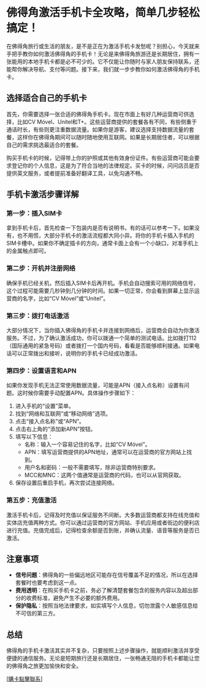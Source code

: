 # 佛得角激活手机卡全攻略，简单几步轻松搞定！

在佛得角旅行或生活的朋友，是不是正在为激活手机卡发愁呢？别担心，今天就来手把手教你如何激活佛得角的手机卡！无论是来佛得角旅游还是长期居住，拥有一张能用的本地手机卡都是必不可少的。它不仅能让你随时与家人朋友保持联系，还能帮你解决导航、支付等问题。接下来，我们就一步步教你如何激活佛得角的手机卡。

## 选择适合自己的手机卡

首先，你需要选择一张合适的佛得角手机卡。现在市面上有好几种运营商可供选择，比如CV Móvel、Unitel和T+。这些运营商提供的套餐各有不同，有些侧重于通话时长，有些则更注重数据流量。如果你是游客，建议选择支持数据流量的套餐，这样你在佛得角期间可以随时随地使用互联网。如果是长期居住者，可以根据自己的需求挑选最适合的套餐。

购买手机卡的时候，记得带上你的护照或其他有效身份证件。有些运营商可能会要求登记你的个人信息，这是为了符合当地的法律规定。买卡的时候，问问店员是否提供英文服务，或者提前准备好翻译工具，以免沟通不畅。

## 手机卡激活步骤详解

### 第一步：插入SIM卡

拿到手机卡后，首先检查一下包装内是否有说明书，有的话可以参考一下。如果没有，也不用慌，大部分手机卡的激活流程都大同小异。将你的手机卡插入手机的SIM卡槽中。如果你不确定插卡的方向，通常卡面上会有一个小缺口，对准手机上的金属触点即可。

### 第二步：开机并注册网络

确保手机已经关机，然后插入SIM卡后再开机。手机会自动搜索可用的网络信号，这个过程可能需要几秒钟到几分钟的时间。如果一切正常，你会看到屏幕上显示运营商的名字，比如“CV Móvel”或“Unitel”。

### 第三步：拨打电话激活

大部分情况下，当你插入佛得角的手机卡并连接到网络后，运营商会自动为你激活服务。不过，为了确认激活成功，你可以拨通一个简单的测试电话。比如拨打112（国际通用的紧急号码）或者拨打一个国内号码，看看是否能够顺利接通。如果电话可以正常拨出和接听，说明你的手机卡已经成功激活。

### 第四步：设置语言和APN

如果你发现手机无法正常使用数据流量，可能是APN（接入点名称）设置有问题。这时候你需要手动配置APN。具体操作步骤如下：

1. 进入手机的“设置”菜单。
2. 找到“网络和互联网”或“移动网络”选项。
3. 点击“接入点名称”或“APN”。
4. 点击右上角的“添加新APN”按钮。
5. 填写以下信息：
   - 名称：输入一个容易记住的名字，比如“CV Móvel”。
   - APN：填写运营商提供的APN地址，通常可以在运营商的官方网站上找到。
   - 用户名和密码：一般不需要填写，除非运营商特别要求。
   - MCC和MNC：这两个值通常是运营商的代码，也可以从官网获取。
6. 保存设置后重启手机，再次尝试连接网络。

### 第五步：充值激活

激活手机卡后，记得及时充值以保证服务不间断。大多数运营商都支持在线充值和实体店充值两种方式。你可以通过运营商的官方网站、手机应用或者街边的便利店进行充值。充值完成后，记得检查余额是否到账，并确认流量、语音等服务是否已激活。

## 注意事项

- **信号问题**：佛得角的一些偏远地区可能存在信号覆盖不足的情况，所以在选择套餐时也要考虑到这一点。
- **费用透明**：在购买手机卡之前，务必了解清楚套餐包含的服务内容以及超出部分的收费标准，避免产生不必要的额外费用。
- **保护隐私**：按照当地法律要求，如实填写个人信息，切勿泄露个人敏感信息给不可信的第三方。

## 总结

佛得角的手机卡激活其实并不复杂，只要按照上述步骤操作，就能顺利激活并享受便捷的通信服务。无论是短期旅行还是长期居住，一张畅通无阻的手机卡都能让您的佛得角之旅更加愉快和安全。

[[購卡點擊聯系](https://t.me/s/esim1088)]